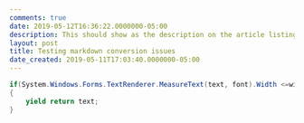 ```yaml
---
comments: true
date: 2019-05-12T16:36:22.0000000-05:00
description: This should show as the description on the article listing
layout: post
title: Testing markdown conversion issues
date_created: 2019-05-11T17:03:40.0000000-05:00
---
```

   

```csharp      
if(System.Windows.Forms.TextRenderer.MeasureText(text, font).Width <=width)  
{  
    yield return text;  
}  
```